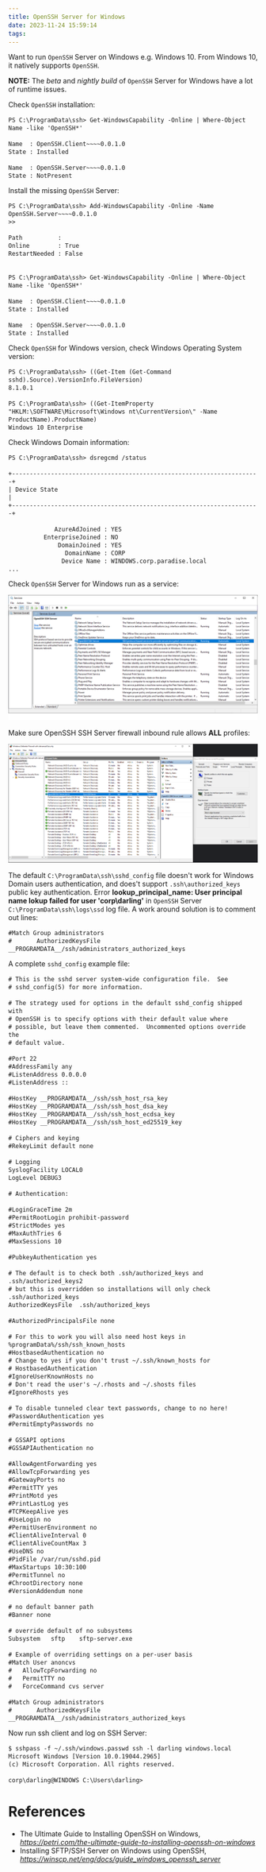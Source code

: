 ```yaml
---
title: OpenSSH Server for Windows
date: 2023-11-24 15:59:14
tags:
---
```


Want to run `OpenSSH` Server on Windows e.g. Windows 10. From Windows 10, it natively supports `OpenSSH`.

**NOTE:** The *beta* and *nightly build* of `OpenSSH` Server for Windows have a lot of runtime issues.

Check `OpenSSH` installation:

```shell
PS C:\ProgramData\ssh> Get-WindowsCapability -Online | Where-Object Name -like 'OpenSSH*'

Name  : OpenSSH.Client~~~~0.0.1.0
State : Installed

Name  : OpenSSH.Server~~~~0.0.1.0
State : NotPresent
```

Install the missing `OpenSSH` Server:

```shell
PS C:\ProgramData\ssh> Add-WindowsCapability -Online -Name OpenSSH.Server~~~~0.0.1.0
>>

Path          :
Online        : True
RestartNeeded : False


PS C:\ProgramData\ssh> Get-WindowsCapability -Online | Where-Object Name -like 'OpenSSH*'

Name  : OpenSSH.Client~~~~0.0.1.0
State : Installed

Name  : OpenSSH.Server~~~~0.0.1.0
State : Installed
```

Check `OpenSSH` for Windows version, check Windows Operating System version:

```shell
PS C:\ProgramData\ssh> ((Get-Item (Get-Command sshd).Source).VersionInfo.FileVersion)
8.1.0.1

PS C:\ProgramData\ssh> ((Get-ItemProperty "HKLM:\SOFTWARE\Microsoft\Windows nt\CurrentVersion\" -Name ProductName).ProductName)
Windows 10 Enterprise
```

Check Windows Domain information:

```shell
PS C:\ProgramData\ssh> dsregcmd /status

+----------------------------------------------------------------------+
| Device State                                                         |
+----------------------------------------------------------------------+

             AzureAdJoined : YES
          EnterpriseJoined : NO
              DomainJoined : YES
                DomainName : CORP
               Device Name : WINDOWS.corp.paradise.local
...
```

Check `OpenSSH` Server for Windows run as a service:

![OpenSSH SSH Server service](/img/OpenSSH%20SSH%20Server%20service.png "OpenSSH SSH Server service")

Make sure OpenSSH SSH Server firewall inbound rule allows **ALL** profiles:

![OpenSSH SSH Server firewall inbound rule](/img/OpenSSH%20SSH%20Server%20firewall%20inbound%20rule.png "OpenSSH SSH Server firewall inbound rule")

The default `C:\ProgramData\ssh\sshd_config` file doesn't work for Windows Domain users authentication, and does't support `.ssh\authorized_keys` public key authentication. Error **lookup_principal_name: User principal name lokup failed for user 'corp\darling'** in `OpenSSH` Server `C:\ProgramData\ssh\logs\ssd` log file. A work around solution is to comment out lines:

```
#Match Group administrators
#       AuthorizedKeysFile __PROGRAMDATA__/ssh/administrators_authorized_keys
```

A complete `sshd_config` example file:

```
# This is the sshd server system-wide configuration file.  See
# sshd_config(5) for more information.

# The strategy used for options in the default sshd_config shipped with
# OpenSSH is to specify options with their default value where
# possible, but leave them commented.  Uncommented options override the
# default value.

#Port 22
#AddressFamily any
#ListenAddress 0.0.0.0
#ListenAddress ::

#HostKey __PROGRAMDATA__/ssh/ssh_host_rsa_key
#HostKey __PROGRAMDATA__/ssh/ssh_host_dsa_key
#HostKey __PROGRAMDATA__/ssh/ssh_host_ecdsa_key
#HostKey __PROGRAMDATA__/ssh/ssh_host_ed25519_key

# Ciphers and keying
#RekeyLimit default none

# Logging
SyslogFacility LOCAL0
LogLevel DEBUG3

# Authentication:

#LoginGraceTime 2m
#PermitRootLogin prohibit-password
#StrictModes yes
#MaxAuthTries 6
#MaxSessions 10

#PubkeyAuthentication yes

# The default is to check both .ssh/authorized_keys and .ssh/authorized_keys2
# but this is overridden so installations will only check .ssh/authorized_keys
AuthorizedKeysFile	.ssh/authorized_keys

#AuthorizedPrincipalsFile none

# For this to work you will also need host keys in %programData%/ssh/ssh_known_hosts
#HostbasedAuthentication no
# Change to yes if you don't trust ~/.ssh/known_hosts for
# HostbasedAuthentication
#IgnoreUserKnownHosts no
# Don't read the user's ~/.rhosts and ~/.shosts files
#IgnoreRhosts yes

# To disable tunneled clear text passwords, change to no here!
#PasswordAuthentication yes
#PermitEmptyPasswords no

# GSSAPI options
#GSSAPIAuthentication no

#AllowAgentForwarding yes
#AllowTcpForwarding yes
#GatewayPorts no
#PermitTTY yes
#PrintMotd yes
#PrintLastLog yes
#TCPKeepAlive yes
#UseLogin no
#PermitUserEnvironment no
#ClientAliveInterval 0
#ClientAliveCountMax 3
#UseDNS no
#PidFile /var/run/sshd.pid
#MaxStartups 10:30:100
#PermitTunnel no
#ChrootDirectory none
#VersionAddendum none

# no default banner path
#Banner none

# override default of no subsystems
Subsystem	sftp	sftp-server.exe

# Example of overriding settings on a per-user basis
#Match User anoncvs
#	AllowTcpForwarding no
#	PermitTTY no
#	ForceCommand cvs server

#Match Group administrators
#       AuthorizedKeysFile __PROGRAMDATA__/ssh/administrators_authorized_keys
```

Now run ssh client and log on SSH Server:

```shell
$ sshpass -f ~/.ssh/windows.passwd ssh -l darling windows.local
Microsoft Windows [Version 10.0.19044.2965]
(c) Microsoft Corporation. All rights reserved.

corp\darling@WINDOWS C:\Users\darling>
```

References
==========

- The Ultimate Guide to Installing OpenSSH on Windows, _https://petri.com/the-ultimate-guide-to-installing-openssh-on-windows_
- Installing SFTP/SSH Server on Windows using OpenSSH, _https://winscp.net/eng/docs/guide_windows_openssh_server_